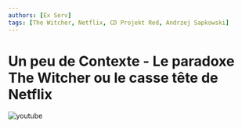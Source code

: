 ```yaml
---
authors: [Ex Serv]
tags: [The Witcher, Netflix, CD Projekt Red, Andrzej Sapkowski]
---
```


# Un peu de Contexte - Le paradoxe The Witcher ou le casse tête de Netflix

![youtube](https://www.youtube.com/watch?v=KH0IlCNp4Rk)
